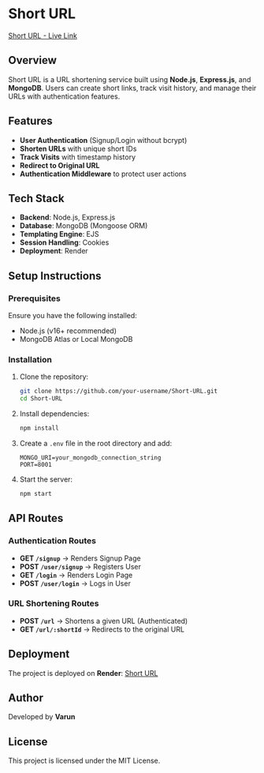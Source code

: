 # Short URL

[Short URL - Live Link](https://short-url-4.onrender.com/)

## Overview
Short URL is a URL shortening service built using **Node.js**, **Express.js**, and **MongoDB**. Users can create short links, track visit history, and manage their URLs with authentication features.

## Features
- **User Authentication** (Signup/Login without bcrypt)
- **Shorten URLs** with unique short IDs
- **Track Visits** with timestamp history
- **Redirect to Original URL**
- **Authentication Middleware** to protect user actions

## Tech Stack
- **Backend**: Node.js, Express.js
- **Database**: MongoDB (Mongoose ORM)
- **Templating Engine**: EJS
- **Session Handling**: Cookies
- **Deployment**: Render

## Setup Instructions

### Prerequisites
Ensure you have the following installed:
- Node.js (v16+ recommended)
- MongoDB Atlas or Local MongoDB

### Installation
1. Clone the repository:
   ```bash
   git clone https://github.com/your-username/Short-URL.git
   cd Short-URL
   ```
2. Install dependencies:
   ```bash
   npm install
   ```
3. Create a `.env` file in the root directory and add:
   ```env
   MONGO_URI=your_mongodb_connection_string
   PORT=8001
   ```
4. Start the server:
   ```bash
   npm start
   ```

## API Routes

### Authentication Routes
- **GET `/signup`** → Renders Signup Page
- **POST `/user/signup`** → Registers User
- **GET `/login`** → Renders Login Page
- **POST `/user/login`** → Logs in User

### URL Shortening Routes
- **POST `/url`** → Shortens a given URL (Authenticated)
- **GET `/url/:shortId`** → Redirects to the original URL

## Deployment
The project is deployed on **Render**: [Short URL](https://short-url-4.onrender.com/)

## Author
Developed by **Varun**

## License
This project is licensed under the MIT License.


